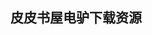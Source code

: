## 皮皮书屋电驴下载资源 

[java.rmi_ The Remote Method Invocation Guide.pdf]: (ed2k://|file|java.rmi_%20The%20Remote%20Method%20Invocation%20Guide.pdf|1719676|cb0038816bc32522978157b9a4f5c943|h=a2lecpsrccuki53rjnav5raqrrrkax42|/)

[Professional PHP Programming.pdf]: (ed2k://|file|Professional%20PHP%20Programming.pdf|18725655|97387701aeacbff8769f4e69e7dc03a1|h=i226bqpj4imklk64pbbvntik37qhi46h|/)

[jQuery 1.4 Reference Guide.pdf]: (ed2k://|file|jQuery%201.4%20Reference%20Guide.pdf|2715333|3da1fc34f169be5c1c7215f84a693f03|h=lul2yykadd7t7en7mk2y6a6mtpt7rcad|/)

[The Rook’s Guide to C++.pdf]: (ed2k://|file|The%20Rook%E2%80%99s%20Guide%20to%20C%2B%2B.pdf|1351832|9e38ea1291dcfd3987b8944289db32e5|h=yie26n4qk454eldnxxhoz2ys3g6fr6nn|/)

[例说STM32.pdf]: (ed2k://|file|%E4%BE%8B%E8%AF%B4STM32.pdf|38244811|016dbbe370989d82bf056bbacfa18bd6|h=fgxjt6pm6wzuvuunga6rdxxjd5jsaqaq|/)

[Building a Web Site For Dummies, 4th Edition.pdf]: (ed2k://|file|Building%20a%20Web%20Site%20For%20Dummies%2C%204th%20Edition.pdf|9730054|721c0927b427adafbec407b8d258ba29|h=wxfiw2fraaxrjqgexf6qzal32rwnz72y|/)

[Physics for Game Programmers.pdf]: (ed2k://|file|Physics%20for%20Game%20Programmers.pdf|6804474|8690710b57cae972006943ed49ce6423|h=f22j2mly3kjs4z52nyaiyoldaevyidnz|/)

[The Complete Cisco VPN Configuration Guide.chm]: (ed2k://|file|The%20Complete%20Cisco%20VPN%20Configuration%20Guide.chm|15135724|8c2f55353c28abcdeb2abf8eeaf8c188|h=jimabmrwjxpbruwmwtb5bp4jsaru5mvz|/)

[Quantitative Approaches in Object-Oriented Software Engineering.chm]: (ed2k://|file|Quantitative%20Approaches%20in%20Object-Oriented%20Software%20Engineering.chm|2350336|6a0d2a21937f072dc4242423ed64efea|h=e2fzd3l6ooprtajv6esj77yvbuiv6hk4|/)

[Civic Apps Competition Handbook.pdf]: (ed2k://|file|Civic%20Apps%20Competition%20Handbook.pdf|4927137|fc86597ff3fa9edf8dae7cd7c0491798|h=r3z75kdd3pqtavtxa3kf27ddtggcqbik|/)

[Cloud Computing Principles and Paradigms.pdf]: (ed2k://|file|Cloud%20Computing%20Principles%20and%20Paradigms.pdf|12914717|263ab2c710853e22d256667270c4b2dd|h=n4z7fhb6qyl42xeklwyqfa7wwnqtrlxr|/)

[Cassandra High Performance Cookbook.pdf]: (ed2k://|file|Cassandra%20High%20Performance%20Cookbook.pdf|4945106|36c8288826e7bc5f8fffc2582a6e40be|h=mvb5iwbulizfex6xr5lc33abvwnau3rb|/)

[Getting Started with OAuth 2.0.pdf]: (ed2k://|file|Getting%20Started%20with%20OAuth%202.0.pdf|6305847|ce19661e8ac09db9a7500977c1af13e1|h=ypyy5ljjbk44o7tvq5466ag2lwhbjvwu|/)

[Measuring Computer Performance_ A Practitioner’s Guide.pdf]: (ed2k://|file|Measuring%20Computer%20Performance_%20A%20Practitioner%E2%80%99s%20Guide.pdf|1906685|6ca762431fecc6f54e073df84630ae74|h=4p6fwoecrrrj3yo7pddmagua37m7dhjy|/)

[算法引论：一种创造性方法.pdf]: (ed2k://|file|%E7%AE%97%E6%B3%95%E5%BC%95%E8%AE%BA%EF%BC%9A%E4%B8%80%E7%A7%8D%E5%88%9B%E9%80%A0%E6%80%A7%E6%96%B9%E6%B3%95.pdf|43955201|0e5cdd61bcca6f15a87711a6be9a29c1|h=cpvjkb55k5gzil7defcculni5x6s45lh|/)

[小波十讲.pdf]: (ed2k://|file|%E5%B0%8F%E6%B3%A2%E5%8D%81%E8%AE%B2.pdf|6370828|09121273043b5b776766150b793f4af4|h=snr2osbesldlefjxv4o4i7ce3retx6zk|/)

[C++ Programs to Accompany Programming Logic and Design.pdf]: (ed2k://|file|C%2B%2B%20Programs%20to%20Accompany%20Programming%20Logic%20and%20Design.pdf|2485536|9386268ec865c954514452f6cf0a5aee|h=gdihhxzx4c6rkbowgf3esnga4kizvlub|/)

[A Handbook of Statistical Analyses Using R.pdf]: (ed2k://|file|A%20Handbook%20of%20Statistical%20Analyses%20Using%20R.pdf|2927980|010aea22a834a30259bdd3ea032d170c|h=4x2eqnbuhozy32l7myvk3vwgmzctflh2|/)

[smashing node.js _javascript everywhere.pdf]: (ed2k://|file|smashing%20node.js%20_javascript%20everywhere.pdf|3102306|289867f3ee2e111a3bb616c993cf7aa2|h=wb4o2cbfbmel3pm5rt4sjtaza4xkyrzn|/)

[Data Push Apps with HTML5 SSE.pdf]: (ed2k://|file|Data%20Push%20Apps%20with%20HTML5%20SSE.pdf|10705214|6ff2aaecb615141a1b0dbcfcd0d99bae|h=3dpb2jydn655ne37kbgdqymkmjarcjgw|/)

[Google Maps JavaScript API Cookbook.pdf]: (ed2k://|file|Google%20Maps%20JavaScript%20API%20Cookbook.pdf|9717745|1b4e9f6d434bb2e64e240ce7bcc7474b|h=rykhpr6c47oz7w6ekt5izplfs4tp5vna|/)

[.NET Compact Framework 3.5 Data Driven Applications.pdf]: (ed2k://|file|.NET%20Compact%20Framework%203.5%20Data%20Driven%20Applications.pdf|9809621|519fa03b72df7e59c9caecd153c3a2cc|h=ptpjgzprrdmygrkajwd5mzlw3gbmqoaq|/)

[HTML, XHTML, and CSS All-in-One Desk Reference For Dummies.pdf]: (ed2k://|file|HTML%2C%20XHTML%2C%20and%20CSS%20All-in-One%20Desk%20Reference%20For%20Dummies.pdf|24605454|580b520bd092650422cc6034d694d2ff|h=cjgj6ou73zqys3tc3tektqe5gjq2jwd7|/)

[Beginning CSS_ Cascading Style Sheets for Web Design, 2nd Edition.pdf]: (ed2k://|file|Beginning%20CSS_%20Cascading%20Style%20Sheets%20for%20Web%20Design%2C%202nd%20Edition.pdf|35626072|07857d761c02785eecd31bf0fcb77494|h=fyb2sd3u5bsnh5lovbxsrfulkoski3cr|/)

[Multiwavelength Optical LANs.pdf]: (ed2k://|file|Multiwavelength%20Optical%20LANs.pdf|1783139|65fb0882619d3981dac804b946e204fc|h=psnusfrfq3rb6qma3g7742ftyz2pqxkr|/)

[The Psychology of Computer Programming.pdf]: (ed2k://|file|The%20Psychology%20of%20Computer%20Programming.pdf|2918191|0990c8f23df933c18d811d17b44fbbc5|h=ud5ie7i5rymrhdauycatal64rtlhikyk|/)

[Modeling Derivatives in C++.pdf]: (ed2k://|file|Modeling%20Derivatives%20in%20C%2B%2B.pdf|10239064|b83ad9239bde17324519597541d38fca|h=5hosrfsyswhx2dxilkw5dguqorrxvlsz|/)

[HTML, XHTML, and CSS_ Your visual blueprint for designing effective Web pages.pdf]: (ed2k://|file|HTML%2C%20XHTML%2C%20and%20CSS_%20Your%20visual%20blueprint%20for%20designing%20effective%20Web%20pages.pdf|34044236|29c666981fc7ec91d0268362a420333b|h=kzryqd5vmj4nky4yg4kso7cagnxmur3s|/)

[Elemental Magic Volume II.pdf]: (ed2k://|file|Elemental%20Magic%20Volume%20II.pdf|31339059|3dd37723b79cc4930e5ca49145fce623|h=2fqbahu6fmdurklawlvwu2kck2itvxxa|/)

[C++ Primer Plus (6th Edition).rar]: (ed2k://|file|C%2B%2B%20Primer%20Plus%20%286th%20Edition%29.rar|5999115|7559ea663be4eeac5ad8abb98f05725b|h=mwaujewmgzdsj32ieubuvcszbi3yelxi|/)

[vim_中文参考手册.pdf]: (ed2k://|file|vim_%E4%B8%AD%E6%96%87%E5%8F%82%E8%80%83%E6%89%8B%E5%86%8C.pdf|2341712|5019e2544c1d7dcba17e5f60289dea25|h=rbofvka25nwfne2yzdd76ukbjjfdize7|/)

[Exploiting Software How to Break Code.pdf]: (ed2k://|file|Exploiting%20Software%20How%20to%20Break%20Code.pdf|7951859|cd26fdd72cd4a746f1093e9c2be049c2|h=3hidjuimqthmpj5hnasacpceblve4cye|/)

[The Data Journalism Handbook Part2.pdf]: (ed2k://|file|The%20Data%20Journalism%20Handbook%20Part2.pdf|22878582|a09b7ea15cf13931445032c2385a09c3|h=w2nkdzvqnb5m3xzwtdsglkvc63uoqgwy|/)

[Map Scripting 101.pdf]: (ed2k://|file|Map%20Scripting%20101.pdf|10432564|b5e83c7591c6ab38b237cb2f099a8a60|h=runxqfpwdyvvkc2ckuryopicvqxvu72g|/)

[DIV+CSS布局教程.pdf]: (ed2k://|file|DIV%2BCSS%E5%B8%83%E5%B1%80%E6%95%99%E7%A8%8B.pdf|982017|6fa5e982df9c2389025c80ee7b78b31e|h=flkhha3xjfzeiy4nbi24rw7anlrk2asi|/)

[Cracking the Coding Interview, 5th Edition.pdf]: (ed2k://|file|Cracking%20the%20Coding%20Interview%2C%205th%20Edition.pdf|2058832|518f2ce8d056d0789161d7d2756fc082|h=thjbelikngkpo4kejwxqw6kuv3szyb3n|/)

[Microsoft SharePoint Products and Technologies Administrator’s Pocket Consultant.chm]: (ed2k://|file|Microsoft%20SharePoint%20Products%20and%20Technologies%20Administrator%E2%80%99s%20Pocket%20Consultant.chm|15247549|56a31775b91c1483f7b5ecfc12dfd60b|h=iag7zlrxbgb7jp6h5jt3jqqxduau5zxg|/)

[Visual.Studio.2010.高级编程.pdf]: (ed2k://|file|Visual.Studio.2010.%E9%AB%98%E7%BA%A7%E7%BC%96%E7%A8%8B.pdf|48593120|15de6456045eb40727ea28cbe3ee0b58|h=jrgvkipnbse5uoxpyatnqde5xnizgn4p|/)

[Numerical Recipes_ The Art of Scientific Computing.pdf]: (ed2k://|file|Numerical%20Recipes_%20The%20Art%20of%20Scientific%20Computing.pdf|21396947|83db76927e62fec245ddb60baadcfee6|h=l67w7jdwl3huwszwxvgtxvc6cnyfwkru|/)

[XNA Game Studio Express_ Developing Games for Windows and the Xbox 360.pdf]: (ed2k://|file|XNA%20Game%20Studio%20Express_%20Developing%20Games%20for%20Windows%20and%20the%20Xbox%20360.pdf|9094903|f10d8a26b54d7317f0f261f542622a43|h=6usncnil3mheizwi4u5sp3k3xoq3tm2d|/)

[Expert JavaScript.pdf]: (ed2k://|file|Expert%20JavaScript.pdf|4793462|526ea80795c55ad26c1f72be536a3230|h=cclqzilpsb2seihix7nga72zswydzcrp|/)

[3G EVOLUTION_ HSPA AND LTE FOR MOBILE BROADBAND.pdf]: (ed2k://|file|3G%20EVOLUTION_%20HSPA%20AND%20LTE%20FOR%20MOBILE%20BROADBAND.pdf|6043413|4259c41111f8f766c2306861623569af|h=t232omq77orxsyyrgbjf3ypmkmuma2px|/)

[OpenGL(R) ES 2.0 Programming Guide.pdf]: (ed2k://|file|OpenGL%28R%29%20ES%202.0%20Programming%20Guide.pdf|4365096|da1d9c41cd6ba9258a5b9ccd0213d426|h=7hmmmv475plrd3eb5gab5nnnrql6ar3u|/)

[Artificial Intelligence_Structures and Strategies for Complex Problem Solving，Fifth Edition.pdf]: (ed2k://|file|Artificial%20Intelligence_Structures%20and%20Strategies%20for%20Complex%20Problem%20Solving%EF%BC%8CFifth%20Edition.pdf|28665372|8580b1819c542339b82ab6ad45bd0800|h=dhjvjqajevmcapgvlt3oumqpd4kz42yj|/)

[Writing Perl Modules for CPAN.pdf]: (ed2k://|file|Writing%20Perl%20Modules%20for%20CPAN.pdf|3616161|ce20b298626bb676c8dccd04e751f97a|h=2ardaos33tx2ne4jbctx4q3zzjjtg3ri|/)

[码农 第6期.pdf]: (ed2k://|file|%E7%A0%81%E5%86%9C%20%E7%AC%AC6%E6%9C%9F.pdf|13706850|f9b34794d1893aa61fdbc316e7eec2a8|h=nrec62wd3zciuqdbanurxmzr4y2p4l7m|/)

[Testing And Quality Assurance For Component Based Software.pdf]: (ed2k://|file|Testing%20And%20Quality%20Assurance%20For%20Component%20Based%20Software.pdf|2947081|12f9e1d8a6e7501fd6c583b5dd985c25|h=rl3cnrbqpellprxej4ee4vwgid3w7nsp|/)

[Beginning Windows 8 Data Development.pdf]: (ed2k://|file|Beginning%20Windows%208%20Data%20Development.pdf|5498071|6bd657e307ce7d234157e660342b1bf3|h=kpqtzysjxwfz3i5ewalb2aqhvph6fk5t|/)

[Microsoft Forefront Threat Management Gateway (TMG) Administrator’s Companion.pdf]: (ed2k://|file|Microsoft%20Forefront%20Threat%20Management%20Gateway%20%28TMG%29%20Administrator%E2%80%99s%20Companion.pdf|40539310|abaf99b5ee6108311bf6d881fcd3de25|h=ybkqzcorjvb6sqyqy3cscpdnj6jmjanz|/)

[Remote Pairing.pdf]: (ed2k://|file|Remote%20Pairing.pdf|7443523|0d3d1152a696681fb42efa878dd2fe0c|h=o3zjot7erfqlglvsrspunnuyodgmfbqz|/)

[Compressed Data Structures for Strings.pdf]: (ed2k://|file|Compressed%20Data%20Structures%20for%20Strings.pdf|1911143|f4709c7fe52a3905f17f645c266a4c94|h=bu66sutf2otvwpdulvmpmmmnqyywsbgl|/)

[领域驱动设计与模式实战.pdf]: (ed2k://|file|%E9%A2%86%E5%9F%9F%E9%A9%B1%E5%8A%A8%E8%AE%BE%E8%AE%A1%E4%B8%8E%E6%A8%A1%E5%BC%8F%E5%AE%9E%E6%88%98.pdf|45762622|663502a0fe68880cf89014c455e1403c|h=pyt6sxmfpa6ntrt4wepbqzf5om4vwpgz|/)

[Computer Graphics – C Version 2nd Ed.pdf]: (ed2k://|file|Computer%20Graphics%20%E2%80%93%20C%20Version%202nd%20Ed.pdf|20083068|af8a18ff259fa770a1c764ac08360155|h=x74ip3y43bovha53anpskzb3l62bxtre|/)

[jQuery Mobile First Look.pdf]: (ed2k://|file|jQuery%20Mobile%20First%20Look.pdf|6630262|5199f1832ca129f218a7c26c30cdd677|h=ml5jzz5sao33te2midv3zjcud2cfos3n|/)

[Regular Expressions Cookbook, 2nd Edition.pdf]: (ed2k://|file|Regular%20Expressions%20Cookbook%2C%202nd%20Edition.pdf|10973643|dc9fd15ca8f086392b0ce2a2f117b653|h=v3q4oy72txbd7rzhn2vjjezhdnvuytui|/)

[Photoshop For Right-Brainers_ The Art of Photomanipulation.pdf]: (ed2k://|file|Photoshop%20For%20Right-Brainers_%20The%20Art%20of%20Photomanipulation.pdf|36859181|6c562e610e1dc1be279d79b6ab48d171|h=2btumgabtqiv367ulupfpvxbbm4p3jy4|/)

[CMS Made Simple 1.6_ Beginner’s Guide.pdf]: (ed2k://|file|CMS%20Made%20Simple%201.6_%20Beginner%E2%80%99s%20Guide.pdf|5367997|ee0f5635fa82c9052a246b9513b0a7ea|h=nodlb26zse2b2parspcb2kdvv736e3y2|/)

[Windows Server 2008 Unleashed.pdf]: (ed2k://|file|Windows%20Server%202008%20Unleashed.pdf|15881080|7b84483b78af955e2479c7ba6167d8b0|h=3oclpklas64s4teewlqqrmhtpdlrhirq|/)

[JavaScript(TM) Phrasebook.chm]: (ed2k://|file|JavaScript%28TM%29%20Phrasebook.chm|2382189|df613d6b3e7e96e84a6699fbf60845ed|h=yx57j7soidtmj6m4vuxmhvwaucjczqff|/)

[Start Here! Learn HTML5.pdf]: (ed2k://|file|Start%20Here%21%20Learn%20HTML5.pdf|45833473|b787a9280277a9c2158ca70fe75dac82|h=dbim5bekejltq5nxx66455uca3cix6a2|/)

[Reactive Systems.pdf]: (ed2k://|file|Reactive%20Systems.pdf|1958108|f80037c8ab0bc34540a7e1a9b9de5b96|h=7uova7lth2ceq4srrxedizbz6cfct55a|/)

[Scala for Java Developers.pdf]: (ed2k://|file|Scala%20for%20Java%20Developers.pdf|4088057|9ea23c10df20070cdce62d075a040942|h=md7resadhq4e4vdxoakevey6r42zt3uw|/)

[Oracle Exadata Recipes.pdf]: (ed2k://|file|Oracle%20Exadata%20Recipes.pdf|11880271|2726c973a8bf19776b8fd3586e50b584|h=mtn6kgcyhab4cp55uvw5otxn46fijigk|/)

[Service Transition Based on Itil V3 – Management Guide.pdf]: (ed2k://|file|Service%20Transition%20Based%20on%20Itil%20V3%20%E2%80%93%20Management%20Guide.pdf|1872030|3712be6d468f48e1eded405986931914|h=wvzrgdregdyjyxqia6cfrpu4khser5g7|/)

[The Zen of CSS Design_ Visual Enlightenment for the Web.chm]: (ed2k://|file|The%20Zen%20of%20CSS%20Design_%20Visual%20Enlightenment%20for%20the%20Web.chm|27622111|a4431944e539b12c80900c64c4a3ee39|h=wrfup5cszqwtjqrcdhkd5rtbts3q7vhi|/)

[A Concise Introduction to Software Engineering.pdf]: (ed2k://|file|A%20Concise%20Introduction%20to%20Software%20Engineering.pdf|4139982|155d334305213ef6e4c77060e8bfd595|h=dku7i447hta3o2nechcyhzyjszuj62ny|/)

[machine learning.pdf]: (ed2k://|file|machine%20learning.pdf|10392780|2728a0f0c9904e89560eede04f8fd948|h=2crfdtufbpejvugrz5zkbhlxqhb5fro7|/)

[The Compiler Design Handbook, 2nd Edition (with bookmarks).pdf]: (ed2k://|file|The%20Compiler%20Design%20Handbook%2C%202nd%20Edition%20%28with%20bookmarks%29.pdf|21154954|d4807aada3ff59c2dfb68618a90c03c3|h=5izvpann6wf7hic65k3xhb3fqvslnyeo|/)

[Programming in Python 3_ A Complete Introduction to the Python Language(Second Edition).pdf]: (ed2k://|file|Programming%20in%20Python%203_%20A%20Complete%20Introduction%20to%20the%20Python%20Language%28Second%20Edition%29.pdf|3296730|e1c86f1fe39d769e6253cbf762e5f9e9|h=bcqymlo3hehs7ysffbq53sg3fxt746wu|/)

[Essential C# 3.0_ For .NET Framework 3.5 (2nd Edition).pdf]: (ed2k://|file|Essential%20C%23%203.0_%20For%20.NET%20Framework%203.5%20%282nd%20Edition%29.pdf|5141874|b3a8decbcb8ad8636dcef9e88196a228|h=y5y7lrvobv5bix3nwvszkeiu7psejtvi|/)

[Algorithms in Java (3rd Edition) Part 5 _ Graph Algorithms.chm]: (ed2k://|file|Algorithms%20in%20Java%20%283rd%20Edition%29%20Part%205%20_%20Graph%20Algorithms.chm|4385293|84a5533689a69bae81792559e71e4921|h=ng3u4tdmrlotnb2hmww3gqz4iy33mwql|/)

[Python与Tkinter编程.pdf]: (ed2k://|file|Python%E4%B8%8ETkinter%E7%BC%96%E7%A8%8B.pdf|25802285|b1c93439d48b70ecbf74df9285b5c22f|h=3y4z4j5jspk6mkhddwckrd44zwqjyxku|/)

[Cisco Secure Intrusion Detection V4.0.pdf]: (ed2k://|file|Cisco%20Secure%20Intrusion%20Detection%20V4.0.pdf|14289456|a12b37f539744d381431189416f445b5|h=ezsmcjynca5tab7m4f4mapex22bsbybh|/)

[Data Science for Business_ What you need to know about data mining and data-analytic thinking.pdf]: (ed2k://|file|Data%20Science%20for%20Business_%20What%20you%20need%20to%20know%20about%20data%20mining%20and%20data-analytic%20thinking.pdf|16517155|1f8b56f00164e7355479c0f50d95a227|h=w7ookhrzglyjgtyxp4j5ukk4otg4ivua|/)

[Beginning iOS 6 Games Development.pdf]: (ed2k://|file|Beginning%20iOS%206%20Games%20Development.pdf|5141874|b3a8decbcb8ad8636dcef9e88196a228|h=y5y7lrvobv5bix3nwvszkeiu7psejtvi|/)

[C++ Annotations.pdf]: (ed2k://|file|C%2B%2B%20Annotations.pdf|5154295|7d1603eaf0b76be6ab03e1faffa1c3a9|h=cfkml4bhrjplzggyoyw2jva4m44wzgyi|/)

[Undocumented Windows 2000 Secrets.pdf]: (ed2k://|file|Undocumented%20Windows%202000%20Secrets.pdf|7596980|8c98c3d6b98d64b48f7ab9a3ea39770e|h=wxa4grqs3bpzjgxzl7vgpngfdrauywp2|/)

[WordPress 3.0 jQuery.pdf]: (ed2k://|file|WordPress%203.0%20jQuery.pdf|10732428|62599dfa138958f4e8b55b5cf641c669|h=tyjnabjio7bjpiju4ah6o3lhsekjauti|/)

[Data Classification.pdf]: (ed2k://|file|Data%20Classification.pdf|7139062|04e3ac8986f3aebf7107a155df7aa77f|h=2ugz7xg2bvj3gs3ngbdqqzvxxvavcknu|/)

[Software Testing using Visual Studio 2012.pdf]: (ed2k://|file|Software%20Testing%20using%20Visual%20Studio%202012.pdf|10451382|f627ee030fdbacbeb06089dc1366dec7|h=uystwaba4qh6bbvsq7e3d6tg2pa4h65l|/)

